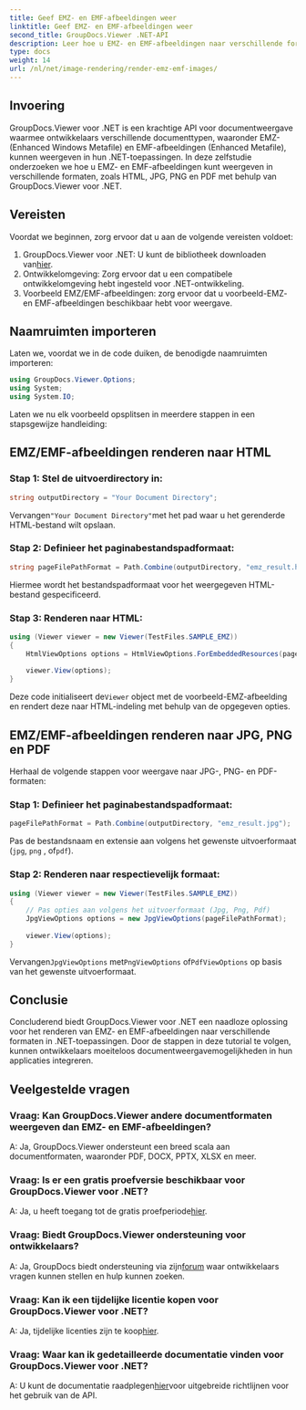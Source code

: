 ```yaml
---
title: Geef EMZ- en EMF-afbeeldingen weer
linktitle: Geef EMZ- en EMF-afbeeldingen weer
second_title: GroupDocs.Viewer .NET-API
description: Leer hoe u EMZ- en EMF-afbeeldingen naar verschillende formaten kunt renderen met GroupDocs.Viewer voor .NET. Eenvoudig te volgen tutorial voor ontwikkelaars.
type: docs
weight: 14
url: /nl/net/image-rendering/render-emz-emf-images/
---
```

## Invoering

GroupDocs.Viewer voor .NET is een krachtige API voor documentweergave waarmee ontwikkelaars verschillende documenttypen, waaronder EMZ- (Enhanced Windows Metafile) en EMF-afbeeldingen (Enhanced Metafile), kunnen weergeven in hun .NET-toepassingen. In deze zelfstudie onderzoeken we hoe u EMZ- en EMF-afbeeldingen kunt weergeven in verschillende formaten, zoals HTML, JPG, PNG en PDF met behulp van GroupDocs.Viewer voor .NET.

## Vereisten

Voordat we beginnen, zorg ervoor dat u aan de volgende vereisten voldoet:

1.  GroupDocs.Viewer voor .NET: U kunt de bibliotheek downloaden van[hier](https://releases.groupdocs.com/viewer/net/).
2. Ontwikkelomgeving: Zorg ervoor dat u een compatibele ontwikkelomgeving hebt ingesteld voor .NET-ontwikkeling.
3. Voorbeeld EMZ/EMF-afbeeldingen: zorg ervoor dat u voorbeeld-EMZ- en EMF-afbeeldingen beschikbaar hebt voor weergave.

## Naamruimten importeren

Laten we, voordat we in de code duiken, de benodigde naamruimten importeren:

```csharp
using GroupDocs.Viewer.Options;
using System;
using System.IO;
```

Laten we nu elk voorbeeld opsplitsen in meerdere stappen in een stapsgewijze handleiding:

## EMZ/EMF-afbeeldingen renderen naar HTML

### Stap 1: Stel de uitvoerdirectory in:
```csharp
string outputDirectory = "Your Document Directory";
```
 Vervangen`"Your Document Directory"`met het pad waar u het gerenderde HTML-bestand wilt opslaan.

### Stap 2: Definieer het paginabestandspadformaat:
```csharp
string pageFilePathFormat = Path.Combine(outputDirectory, "emz_result.html");
```
Hiermee wordt het bestandspadformaat voor het weergegeven HTML-bestand gespecificeerd.

### Stap 3: Renderen naar HTML:
```csharp
using (Viewer viewer = new Viewer(TestFiles.SAMPLE_EMZ))
{
    HtmlViewOptions options = HtmlViewOptions.ForEmbeddedResources(pageFilePathFormat);
    
    viewer.View(options);
}
```
 Deze code initialiseert de`Viewer` object met de voorbeeld-EMZ-afbeelding en rendert deze naar HTML-indeling met behulp van de opgegeven opties.

## EMZ/EMF-afbeeldingen renderen naar JPG, PNG en PDF

Herhaal de volgende stappen voor weergave naar JPG-, PNG- en PDF-formaten:

### Stap 1: Definieer het paginabestandspadformaat:
```csharp
pageFilePathFormat = Path.Combine(outputDirectory, "emz_result.jpg");
```
Pas de bestandsnaam en extensie aan volgens het gewenste uitvoerformaat (`jpg`, `png` , of`pdf`).

### Stap 2: Renderen naar respectievelijk formaat:
```csharp
using (Viewer viewer = new Viewer(TestFiles.SAMPLE_EMZ))
{
    // Pas opties aan volgens het uitvoerformaat (Jpg, Png, Pdf)
    JpgViewOptions options = new JpgViewOptions(pageFilePathFormat);
    
    viewer.View(options);
}
```
 Vervangen`JpgViewOptions` met`PngViewOptions` of`PdfViewOptions` op basis van het gewenste uitvoerformaat.

## Conclusie

Concluderend biedt GroupDocs.Viewer voor .NET een naadloze oplossing voor het renderen van EMZ- en EMF-afbeeldingen naar verschillende formaten in .NET-toepassingen. Door de stappen in deze tutorial te volgen, kunnen ontwikkelaars moeiteloos documentweergavemogelijkheden in hun applicaties integreren.

## Veelgestelde vragen

### Vraag: Kan GroupDocs.Viewer andere documentformaten weergeven dan EMZ- en EMF-afbeeldingen?
A: Ja, GroupDocs.Viewer ondersteunt een breed scala aan documentformaten, waaronder PDF, DOCX, PPTX, XLSX en meer.

### Vraag: Is er een gratis proefversie beschikbaar voor GroupDocs.Viewer voor .NET?
 A: Ja, u heeft toegang tot de gratis proefperiode[hier](https://releases.groupdocs.com/).

### Vraag: Biedt GroupDocs.Viewer ondersteuning voor ontwikkelaars?
 A: Ja, GroupDocs biedt ondersteuning via zijn[forum](https://forum.groupdocs.com/c/viewer/9) waar ontwikkelaars vragen kunnen stellen en hulp kunnen zoeken.

### Vraag: Kan ik een tijdelijke licentie kopen voor GroupDocs.Viewer voor .NET?
 A: Ja, tijdelijke licenties zijn te koop[hier](https://purchase.groupdocs.com/temporary-license/).

### Vraag: Waar kan ik gedetailleerde documentatie vinden voor GroupDocs.Viewer voor .NET?
 A: U kunt de documentatie raadplegen[hier](https://reference.groupdocs.com/viewer/net/)voor uitgebreide richtlijnen voor het gebruik van de API.